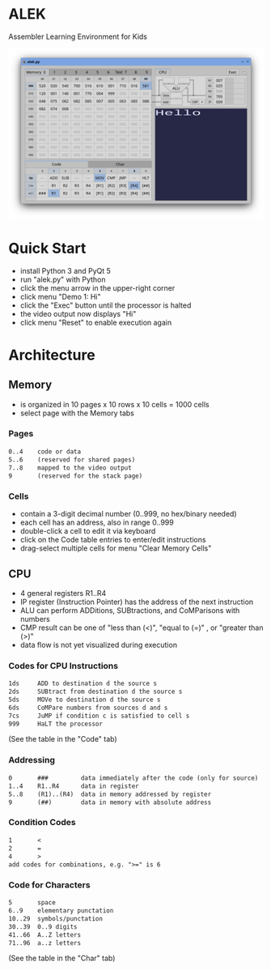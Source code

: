 # ALEK
Assembler Learning Environment for Kids

![ALEK Main Window](ALEK.png)

# Quick Start
- install Python 3 and PyQt 5
- run "alek.py" with Python
- click the menu arrow in the upper-right corner
- click menu "Demo 1: Hi"
- click the "Exec" button until the processor is halted
- the video output now displays "Hi"
- click menu "Reset" to enable execution again

# Architecture

## Memory
- is organized in 10 pages x 10 rows x 10 cells = 1000 cells
- select page with the Memory tabs

### Pages
    0..4    code or data
    5..6    (reserved for shared pages)
    7..8    mapped to the video output
    9       (reserved for the stack page)

### Cells
- contain a 3-digit decimal number (0..999, no hex/binary needed)
- each cell has an address, also in range 0..999
- double-click a cell to edit it via keyboard
- click on the Code table entries to enter/edit instructions
- drag-select multiple cells for menu "Clear Memory Cells"

## CPU
- 4 general registers R1..R4
- IP register (Instruction Pointer) has the address of the next instruction
- ALU can perform ADDitions, SUBtractions, and CoMParisons with numbers
- CMP result can be one of "less than (<)", "equal to (=)" , or "greater than (>)"
- data flow is not yet visualized during execution

### Codes for CPU Instructions
    1ds     ADD to destination d the source s
    2ds     SUBtract from destination d the source s
    5ds     MOVe to destination d the source s
    6ds     CoMPare numbers from sources d and s
    7cs     JuMP if condition c is satisfied to cell s
    999     HaLT the processor
(See the table in the "Code" tab)

### Addressing
    0       ###         data immediately after the code (only for source)
    1..4    R1..R4      data in register
    5..8    (R1)..(R4)  data in memory addressed by register
    9       (##)        data in memory with absolute address

### Condition Codes
    1       <
    2       =
    4       >
    add codes for combinations, e.g. ">=" is 6

### Code for Characters
    5       space
    6..9    elementary punctation
    10..29  symbols/punctation
    30..39  0..9 digits
    41..66  A..Z letters
    71..96  a..z letters
(See the table in the "Char" tab)
